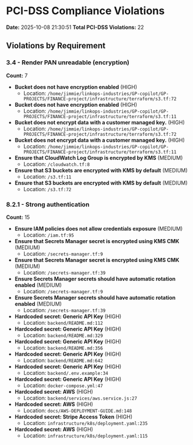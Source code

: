 # PCI-DSS Compliance Violations

**Date:** 2025-10-08 21:30:51
**Total PCI-DSS Violations:** 22

## Violations by Requirement

### 3.4 - Render PAN unreadable (encryption)
**Count:** 7

- **Bucket does not have encryption enabled** (HIGH)
  - Location: `/home/jimmie/linkops-industries/GP-copilot/GP-PROJECTS/FINANCE-project/infrastructure/terraform/s3.tf:72`
- **Bucket does not have encryption enabled** (HIGH)
  - Location: `/home/jimmie/linkops-industries/GP-copilot/GP-PROJECTS/FINANCE-project/infrastructure/terraform/s3.tf:11`
- **Bucket does not encrypt data with a customer managed key.** (HIGH)
  - Location: `/home/jimmie/linkops-industries/GP-copilot/GP-PROJECTS/FINANCE-project/infrastructure/terraform/s3.tf:72`
- **Bucket does not encrypt data with a customer managed key.** (HIGH)
  - Location: `/home/jimmie/linkops-industries/GP-copilot/GP-PROJECTS/FINANCE-project/infrastructure/terraform/s3.tf:11`
- **Ensure that CloudWatch Log Group is encrypted by KMS** (MEDIUM)
  - Location: `/cloudwatch.tf:8`
- **Ensure that S3 buckets are encrypted with KMS by default** (MEDIUM)
  - Location: `/s3.tf:11`
- **Ensure that S3 buckets are encrypted with KMS by default** (MEDIUM)
  - Location: `/s3.tf:72`

### 8.2.1 - Strong authentication
**Count:** 15

- **Ensure IAM policies does not allow credentials exposure** (MEDIUM)
  - Location: `/iam.tf:95`
- **Ensure that Secrets Manager secret is encrypted using KMS CMK** (MEDIUM)
  - Location: `/secrets-manager.tf:9`
- **Ensure that Secrets Manager secret is encrypted using KMS CMK** (MEDIUM)
  - Location: `/secrets-manager.tf:39`
- **Ensure Secrets Manager secrets should have automatic rotation enabled** (MEDIUM)
  - Location: `/secrets-manager.tf:9`
- **Ensure Secrets Manager secrets should have automatic rotation enabled** (MEDIUM)
  - Location: `/secrets-manager.tf:39`
- **Hardcoded secret: Generic API Key** (HIGH)
  - Location: `backend/README.md:112`
- **Hardcoded secret: Generic API Key** (HIGH)
  - Location: `backend/README.md:329`
- **Hardcoded secret: Generic API Key** (HIGH)
  - Location: `backend/README.md:356`
- **Hardcoded secret: Generic API Key** (HIGH)
  - Location: `backend/README.md:642`
- **Hardcoded secret: Generic API Key** (HIGH)
  - Location: `backend/.env.example:34`
- **Hardcoded secret: Generic API Key** (HIGH)
  - Location: `docker-compose.yml:47`
- **Hardcoded secret: AWS** (HIGH)
  - Location: `backend/services/aws.service.js:27`
- **Hardcoded secret: AWS** (HIGH)
  - Location: `docs/AWS-DEPLOYMENT-GUIDE.md:148`
- **Hardcoded secret: Stripe Access Token** (HIGH)
  - Location: `infrastructure/k8s/deployment.yaml:235`
- **Hardcoded secret: AWS** (HIGH)
  - Location: `infrastructure/k8s/deployment.yaml:115`

